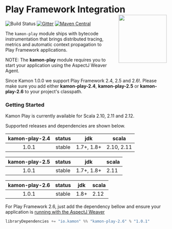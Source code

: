 # Play Framework Integration <img align="right" src="https://rawgit.com/kamon-io/Kamon/master/kamon-logo.svg" height="150px" style="padding-left: 20px"/>
![Build Status](https://travis-ci.org/kamon-io/kamon-play.svg?branch=kamon-1.0)
[![Gitter](https://badges.gitter.im/Join%20Chat.svg)](https://gitter.im/kamon-io/Kamon?utm_source=badge&utm_medium=badge&utm_campaign=pr-badge&utm_content=badge)
[![Maven Central](https://maven-badges.herokuapp.com/maven-central/io.kamon/kamon-play-2.6_2.12/badge.svg)](https://maven-badges.herokuapp.com/maven-central/io.kamon/kamon-play-2.6_2.12)

The `kamon-play` module ships with bytecode instrumentation that brings distributed tracing, metrics and automatic context propagation to Play Framework applications. 

NOTE: The <b>kamon-play</b> module requires you to start your application using the AspectJ Weaver Agent.

Since Kamon 1.0.0 we support Play Framework 2.4, 2.5 and 2.6!. Please make sure you add either <b>kamon-play-2.4</b>, <b>kamon-play-2.5</b> or <b>kamon-play-2.6</b> to your project's classpath.

### Getting Started

Kamon Play is currently available for Scala 2.10, 2.11 and 2.12.

Supported releases and dependencies are shown below.

| kamon-play-2.4  | status | jdk        | scala            
|:---------------:|:------:|:----------:|------------------
|  1.0.1          | stable | 1.7+, 1.8+ | 2.10, 2.11

| kamon-play-2.5  | status | jdk        | scala   
|:---------------:|:------:|:----------:|------------------
|  1.0.1          | stable | 1.7+, 1.8+ | 2.11

| kamon-play-2.6  | status | jdk        | scala   
|:---------------:|:------:|:----------:|------------------
|  1.0.1          | stable | 1.8+       | 2.12  


For Play Framework 2.6, just add the dependency bellow and ensure your application is [running with the AspectJ Weaver][1]

```scala
libraryDependencies += "io.kamon" %% "kamon-play-2.6" % "1.0.1"
```

[1]: http://kamon.io/documentation/1.x/recipes/adding-the-aspectj-weaver/
